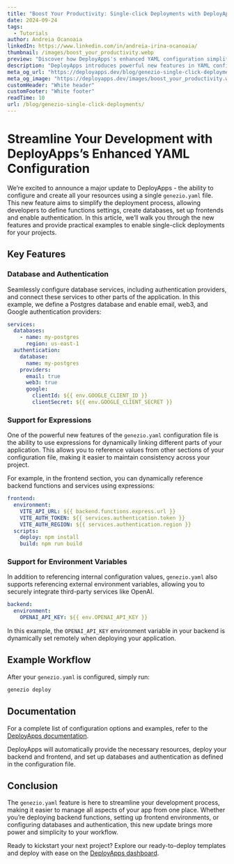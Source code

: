 ```yaml
---
title: "Boost Your Productivity: Single-click Deployments with DeployApps’s Enhanced YAML"
date: 2024-09-24
tags:
  - Tutorials
author: Andreia Ocanoaia
linkedIn: https://www.linkedin.com/in/andreia-irina-ocanoaia/
thumbnail: /images/boost_your_productivity.webp
preview: "Discover how DeployApps's enhanced YAML configuration simplifies deployments with dynamic expressions and one-click resource creation."
description: "DeployApps introduces powerful new features in YAML configuration, allowing developers to streamline their workflow with single-click deployments and dynamic resource management."
meta_og_url: "https://deployapps.dev/blog/genezio-single-click-deployments/"
meta_og_image: "https://deployapps.dev/images/boost_your_productivity.webp"
customHeader: "White header"
customFooter: "White footer"
readTime: 10
url: /blog/genezio-single-click-deployments/
---
```


# Streamline Your Development with DeployApps’s Enhanced YAML Configuration

We’re excited to announce a major update to DeployApps - the ability to configure and create all your resources using a single `genezio.yaml` file. This new feature aims to simplify the deployment process, allowing developers to define functions settings, create databases, set up frontends and enable authentication. In this article, we’ll walk you through the new features and provide practical examples to enable single-click deployments for your projects.

## Key Features

### Database and Authentication

Seamlessly configure database services, including authentication providers, and connect these services to other parts of the application. In this example, we define a Postgres database and enable email, web3, and Google authentication providers:

```yaml
services:
  databases:
    - name: my-postgres
      region: us-east-1
  authentication:
    database:
      name: my-postgres
    providers:
      email: true
      web3: true
      google:
        clientId: ${{ env.GOOGLE_CLIENT_ID }}
        clientSecret: ${{ env.GOOGLE_CLIENT_SECRET }}
```

### Support for Expressions

One of the powerful new features of the `genezio.yaml` configuration file is the ability to use expressions for dynamically linking different parts of your application. This allows you to reference values from other sections of your configuration file, making it easier to maintain consistency across your project.

For example, in the frontend section, you can dynamically reference backend functions and services using expressions:

```yaml
frontend:
  environment:
    VITE_API_URL: ${{ backend.functions.express.url }}
    VITE_AUTH_TOKEN: ${{ services.authentication.token }}
    VITE_AUTH_REGION: ${{ services.authentication.region }}
  scripts:
    deploy: npm install
    build: npm run build
```

### Support for Environment Variables

In addition to referencing internal configuration values, `genezio.yaml` also supports referencing external environment variables, allowing you to securely integrate third-party services like OpenAI.

```yaml
backend:
  environment:
    OPENAI_API_KEY: ${{ env.OPENAI_API_KEY }}
```

In this example, the `OPENAI_API_KEY` environment variable in your backend is dynamically set remotely when deploying your application.

## Example Workflow

After your `genezio.yaml` is configured, simply run:

```bash
genezio deploy
```

## Documentation

For a complete list of configuration options and examples, refer to the [DeployApps documentation](https://deployapps.dev/docs/project-structure/genezio-configuration-file/).

DeployApps will automatically provide the necessary resources, deploy your backend and frontend, and set up databases and authentication as defined in the configuration file.

## Conclusion

The `genezio.yaml` feature is here to streamline your development process, making it easier to manage all aspects of your app from one place. Whether you’re deploying backend functions, setting up frontend environments, or configuring databases and authentication, this new update brings more power and simplicity to your workflow.

Ready to kickstart your next project? Explore our ready-to-deploy templates and deploy with ease on the [DeployApps dashboard](https://app.genez.io/new-project/).
